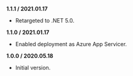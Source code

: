 ﻿﻿**1.1.1 / 2021.01.17**
* Retargeted to .NET 5.0.

**1.1.0 / 2021.01.17**
* Enabled deployment as Azure App Servicer.

**1.0.0 / 2020.05.18**
* Initial version.
